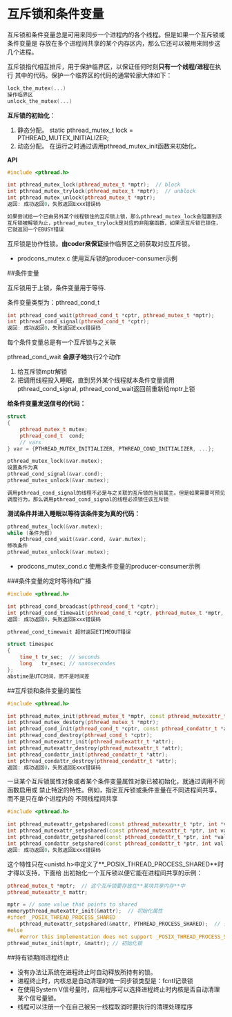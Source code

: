 互斥锁和条件变量
===

互斥锁和条件变量总是可用来同步一个进程内的各个线程。但是如果一个互斥锁或条件变量是
存放在多个进程间共享的某个内存区内，那么它还可以被用来同步这几个进程。

互斥锁指代相互排斥，用于保护临界区，以保证任何时刻**只有一个线程/进程**在执行
其中的代码。保护一个临界区的代码的通常轮廓大体如下：

```cpp
lock_the_mutex(...)
操作临界区
unlock_the_mutex(...)
```

**互斥锁的初始化**：

1. 静态分配。 static pthread_mutex_t lock = PTHREAD_MUTEX_INITIALIZER;
2. 动态分配。 在运行之时通过调用pthread_mutex_init函数来初始化。

**API**

```cpp
#include <pthread.h>

int pthread_mutex_lock(pthread_mutex_t *mptr);  // block
int pthread_mutex_trylock(pthread_mutex_t *mptr);  // unblock
int pthread_mutex_unlock(pthread_mutex_t *mptr);
返回: 成功返回0，失败返回Exxx错误码

如果尝试给一个已由另外某个线程锁住的互斥锁上锁，那么pthread_mutex_lock会阻塞到该
互斥锁被解锁为止，pthread_mutex_trylock是对应的非阻塞函数，如果该互斥锁已锁住，
它就返回一个EBUSY错误

```

互斥锁是协作性锁。**由coder来保证**操作临界区之前获取对应互斥锁。

* prodcons_mutex.c 使用互斥锁的producer-consumer示例

##条件变量

互斥锁用于上锁，条件变量用于等待.

条件变量类型为：pthread_cond_t

```cpp
int pthread_cond_wait(pthread_cond_t *cptr, pthread_mutex_t *mptr);
int pthread_cond_signal(pthread_cond_t *cptr);
返回: 成功返回0，失败返回Exxx错误码

```

每个条件变量总是有一个互斥锁与之关联

pthread_cond_wait **会原子地**执行2个动作

1. 给互斥锁mptr解锁
2. 把调用线程投入睡眠，直到另外某个线程就本条件变量调用pthread_cond_signal, 
   pthread_cond_wait返回前重新给mptr上锁

**给条件变量发送信号的代码：**

```cpp
struct
{     
    pthread_mutex_t mutex;     
    pthread_cond_t  cond;     
    // vars
} var = {PTHREAD_MUTEX_INITIALIZER, PTHREAD_COND_INITIALIZER, ...};

pthread_mutex_lock(&var.mutex);
设置条件为真
pthread_cond_signal(&var.cond);
pthread_mutex_unlock(&var.mutex);

调用pthread_cond_signal的线程不必是与之关联的互斥锁的当前属主。但是如果需要可预见的
调度行为，那么调用pthread_cond_signal的线程必须锁住该互斥锁

```


**测试条件并进入睡眠以等待该条件变为真的代码：**

```cpp
pthread_mutex_lock(&var.mutex);
while (条件为假)     
    pthread_cond_wait(&var.cond, &var.mutex);
修改条件
pthread_mutex_unlock(&var.mutex);

```

* prodcons_mutex_cond.c 使用条件变量的producer-consumer示例


###条件变量的定时等待和广播

```cpp
#include <pthread.h>

int pthread_cond_broadcast(pthread_cond_t *cptr);
int pthread_cond_timewait(pthread_cond_t *cptr, pthread_mutex_t *mptr, const struct timespec *abstime);
返回: 成功返回0，失败返回Exxx错误码

pthread_cond_timewait 超时返回ETIMEOUT错误

struct timespec
{     
    time_t tv_sec;  // seconds     
    long   tv_nsec; // nanosecondes
};
abstime是UTC时间，而不是时间差
```

##互斥锁和条件变量的属性

```cpp
#include <pthread.h>

int pthread_mutex_init(pthread_mutex_t *mptr, const pthread_mutexattr_t *attr);
int pthread_mutex_destory(pthread_mutex_t *mptr);
int pthread_cond_init(pthread_cond_t *cptr, const pthread_condattr_t *attr);
int pthread_cond_destroy(pthread_cond_t *cptr);
int pthread_mutexattr_init(pthread_mutexattr_t *attr);
int pthread_mutexattr_destroy(pthread_mutexattr_t *attr);
int pthread_condattr_init(pthread_condattr_t *attr);
int pthread_condattr_destroy(pthread_condattr_t *attr);
返回: 成功返回0，失败返回Exxx错误码

```

一旦某个互斥锁属性对象或者某个条件变量属性对象已被初始化，就通过调用不同函数启用或
禁止特定的特性。例如，指定互斥锁或条件变量在不同进程间共享，而不是只在单个进程内的
不同线程间共享

```cpp
#include <pthread.h>

int pthread_mutexattr_getpshared(const pthread_mutexattr_t *ptr, int *valptr);
int pthread_mutexattr_setpshared(const pthread_mutexattr_t *ptr, int val);
int pthread_condattr_getpshared(const pthread_condattr_t *ptr, int *valptr);
int pthread_condattr_setpshared(const pthread_condattr_t *ptr, int val);
返回: 成功返回0，失败返回Exxx错误码

```

这个特性只在<unistd.h&gt;中定义了**_POSIX_THREAD_PROCESS_SHARED**时才得以支持，下面给
出初始化一个互斥锁以便它能在进程间共享的示例：

```cpp
pthread_mutex_t *mptr;  // 这个互斥锁要存放在**某块共享内存**中
pthread_mutexattr_t mattr;

mptr = // some value that points to shared 
memorypthread_mutexattr_init(&mattr);  // 初始化属性
#ifdef _POSIX_THREAD_PROCESS_SHARED         
    pthread_mutexattr_setpshared(&mattr, PTHREAD_PROCESS_SHARED);  // 设置特定属性
#else     
    #error this implementation does not support _POSIX_THREAD_PROCESS_SHARED
pthread_mutex_init(mptr, &mattr); // 初始化锁
```

##持有锁期间进程终止

* 没有办法让系统在进程终止时自动释放所持有的锁。
* 进程终止时，内核总是自动清理的唯一同步锁类型是：fcntl记录锁 
* 在使用System V信号量时，应用程序可以选择进程终止时内核是否自动清理某个信号量锁。 
* 线程可以注册一个在自己被另一线程取消时要执行的清理处理程序


